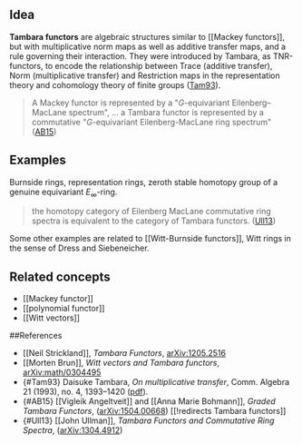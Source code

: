 ## Idea

**Tambara functors** are algebraic structures similar to [[Mackey functors]], but with multiplicative norm maps as well as additive transfer maps, and a rule governing their interaction. They were introduced by Tambara, as TNR-functors, to encode the relationship between Trace (additive transfer), Norm (multiplicative transfer) and Restriction maps in the representation theory and cohomology theory of finite groups ([Tam93](#Tam93)).

>A Mackey functor is represented by a "$G$-equivariant Eilenberg–MacLane spectrum", ... a Tambara functor is represented by a commutative "$G$-equivariant Eilenberg-MacLane ring spectrum" ([AB15](#AB15))

## Examples

Burnside rings, representation rings, zeroth stable homotopy group of a genuine equivariant $E_{\infty}$-ring.

>the homotopy category of Eilenberg MacLane commutative ring spectra is equivalent to the category of Tambara functors. ([Ull13](#Ull13))

Some other examples are related to [[Witt-Burnside functors]], Witt rings in the sense of Dress and Siebeneicher.

## Related concepts

* [[Mackey functor]]
* [[polynomial functor]]
* [[Witt vectors]]

##References

* [[Neil Strickland]], _Tambara Functors_, [arXiv:1205.2516](http://arxiv.org/abs/1205.2516)
* [[Morten Brun]], _Witt vectors and Tambara functors_, [arXiv:math/0304495](http://arxiv.org/abs/math/0304495)
* {#Tam93} Daisuke Tambara, _On multiplicative transfer_, Comm. Algebra 21 (1993), no. 4, 1393–1420 ([pdf](http://www.math.rochester.edu/people/faculty/doug/otherpapers/tambara.pdf)).
* {#AB15} [[Vigleik Angeltveit]] and [[Anna Marie Bohmann]], _Graded Tambara Functors_, ([arXiv:1504.00668](http://arxiv.org/abs/1504.00668))
[[!redirects Tambara functors]]
* {#Ull13} [[John Ullman]], _Tambara Functors and Commutative Ring Spectra_, ([arXiv:1304.4912](http://arxiv.org/abs/1304.4912))